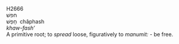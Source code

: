 <body>
  <p>H2666<br>  חפשׁ  <br> חָפַשׁ  ‎  châphash  <br><i>khaw-fash‘ </i><br>A primitive root; to <i>spread</i> loose, figuratively to <i>manumit: - </i>be free.<br></p>
 </body>